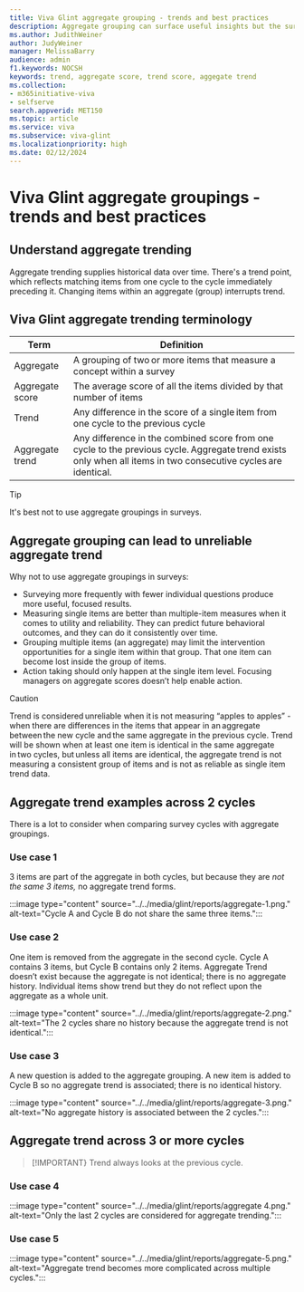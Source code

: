 ```yaml
---
title: Viva Glint aggregate grouping - trends and best practices
description: Aggregate grouping can surface useful insights but the survey cycles must be identical in order for this trend to show.
ms.author: JudithWeiner
author: JudyWeiner
manager: MelissaBarry
audience: admin
f1.keywords: NOCSH
keywords: trend, aggregate score, trend score, aggegate trend
ms.collection:  
- m365initiative-viva
- selfserve 
search.appverid: MET150 
ms.topic: article
ms.service: viva
ms.subservice: viva-glint
ms.localizationpriority: high
ms.date: 02/12/2024
---
```


# Viva Glint aggregate groupings - trends and best practices

## Understand aggregate trending

Aggregate trending supplies historical data over time. There's a trend point, which reflects matching items from one cycle to the cycle immediately preceding it. Changing items within an aggregate (group) interrupts trend.

## Viva Glint aggregate trending terminology

| Term | Definition |
|-----------|-----------|
|Aggregate | A grouping of two or more items that measure a concept within a survey|
|Aggregate score | The average score of all the items divided by that number of items|
|Trend | Any difference in the score of a single item from one cycle to the previous cycle |
|Aggregate trend | Any difference in the combined score from one cycle to the previous cycle. Aggregate trend exists only when all items in two consecutive cycles are identical. |

>[!TIP]
> It's best not to use aggregate groupings in surveys.

## Aggregate grouping can lead to unreliable aggregate trend 

Why not to use aggregate groupings in surveys: 

- Surveying more frequently with fewer individual questions produce more useful, focused results. 
- Measuring single items are better than multiple-item measures when it comes to utility and reliability. They can predict future behavioral outcomes, and they can do it consistently over time. 
- Grouping multiple items (an aggregate) may limit the intervention opportunities for a single item within that group. That one item can become lost inside the group of items. 
- Action taking should only happen at the single item level. Focusing managers on aggregate scores doesn’t help enable action. 

>[!CAUTION]
> Trend is considered unreliable when it is not measuring “apples to apples” - when there are differences in the items that appear in an aggregate between the new cycle and the same aggregate in the previous cycle. Trend will be shown when at least one item is identical in the same aggregate in two cycles, but unless all items are identical, the aggregate trend is not measuring a consistent group of items and is not as reliable as single item trend data.

## Aggregate trend examples across 2 cycles
There is a lot to consider when comparing survey cycles with aggregate groupings.

### Use case 1
3 items are part of the aggregate in both cycles, but because they are *not the same 3 items,* no aggregate trend forms.

:::image type="content" source="../../media/glint/reports/aggregate-1.png." alt-text="Cycle A and Cycle B do not share the same three items.":::

### Use case 2 
One item is removed from the aggregate in the second cycle.
Cycle A contains 3 items, but Cycle B contains only 2 items. Aggregate Trend doesn’t exist because the aggregate is not identical; there is no aggregate history. Individual items show trend but they do not reflect upon the aggregate as a whole unit.

:::image type="content" source="../../media/glint/reports/aggregate-2.png." alt-text="The 2 cycles share no history because the aggregate trend is not identical.":::

### Use case 3 
A new question is added to the aggregate grouping.
A new item is added to Cycle B so no aggregate trend is associated; there is no identical history. 

:::image type="content" source="../../media/glint/reports/aggregate-3.png." alt-text="No aggregate history is associated between the 2 cycles.":::

## Aggregate trend across 3 or more cycles

>[!IMPORTANT}
>Trend always looks at the previous cycle. 

### Use case 4 

:::image type="content" source="../../media/glint/reports/aggregate 4.png." alt-text="Only the last 2 cycles are considered for aggregate trending.":::

### Use case 5

:::image type="content" source="../../media/glint/reports/aggregate-5.png." alt-text="Aggregate trend becomes more complicated across multiple cycles.":::
